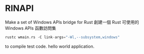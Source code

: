 RINAPI
======

Make a set of Windows APIs bridge for Rust
創建一個 Rust 可使用的 Windows APIs 函數訪問集

```rust
rustc wmain.rs -C link-args="-Wl,--subsystem,windows"
```

to compile test code. hello world application.
